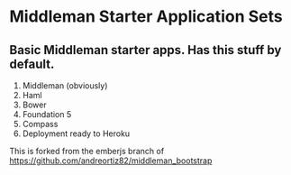 # Middleman Starter Application Sets #

## Basic Middleman starter apps. Has this stuff by default. ##

1. Middleman (obviously)
2. Haml
3. Bower
4. Foundation 5
5. Compass
6. Deployment ready to Heroku

This is forked from the emberjs branch of https://github.com/andreortiz82/middleman_bootstrap
